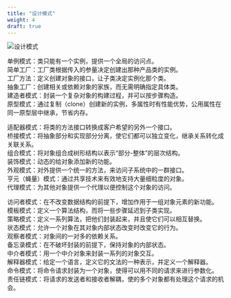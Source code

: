 ```yaml
---
title: "设计模式"
weight: 4
draft: true
---
```


![设计模式](/notes/images/programming/data_structure.png)

单例模式：类只能有一个实例，提供一个全局的访问点。  
简单工厂：工厂类根据传入的参量决定创建出那种产品类的实例。  
工厂方法：定义创建对象的接口，让子类决定实例化那个类。  
抽象工厂：创建相关或依赖对象的家族，而无需明确指定具体类。  
建造者模式：封装一个复杂对象的构建过程，并可以按步骤构造。  
原型模式：通过复制（clone）创建新的实例，多属性时有性能优势，公用属性在同一原型层中继承，节省内存。

适配器模式：将类的方法接口转换成客户希望的另外一个接口。  
桥接模式：将抽象部分和实现部分分离，使它们都可以独立变化，继承关系转化成关联关系。  
组合模式：将对象组合成树形结构以表示“部分-整体”的层次结构。  
装饰模式：动态的给对象添加新的功能。  
外观模式：对外提供一个统一的方法，来访问子系统中的一群接口。  
亨元（蝇量）模式：通过共享技术来有效地支持大量细粒度的对象。  
代理模式：为其他对象提供一个代理以便控制这个对象的访问。  

访问者模式：在不改变数据结构的前提下，增加作用于一组对象元素的新功能。  
模板模式：定义一个算法结构，而将一些步骤延迟到子类实现。  
策略模式：定义一系列算法，把他们封装起来，并且使它们可以相互替换。  
状态模式：允许一个对象在其对象内部状态改变时改变它的行为。  
观察者模式：对象间的一对多的依赖关系。  
备忘录模式：在不破坏封装的前提下，保持对象的内部状态。  
中介者模式：用一个中介对象来封装一系列的对象交互。  
解释器模式：给定一个语言，定义它的文法的一种表示，并定义一个解释器。  
命令模式：将命令请求封装为一个对象，使得可以用不同的请求来进行参数化。  
责任链模式：将请求的发送者和接收者解耦，使的多个对象都有处理这个请求的机会。
